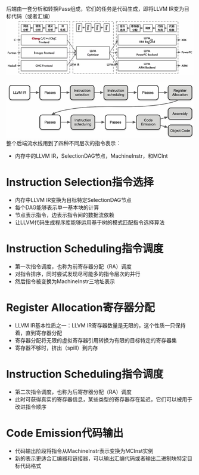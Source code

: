 后端由一套分析和转换Pass组成，它们的任务是代码生成，即将LLVM IR变为目标代码（或者汇编）
![LLVM架构3](./Picture/06.LLVM%E6%9E%B6%E6%9E%843.png) 

![LLVM后端流水线](./Picture/09.LLVM%E5%90%8E%E7%AB%AF.png)  
整个后端流水线用到了四种不同层次的指令表示：
- 内存中的LLVM IR，SelectionDAG节点，MachineInstr，和MCInt  
# Instruction Selection指令选择
- 内存中LLVM IR变换为目标特定SelectionDAG节点
- 每个DAG能够表示单一基本块的计算
- 节点表示指令，边表示指令间的数据流依赖
- 让LLVM代码生成程序库能够运用基于树的模式匹配指令选择算法
# Instruction Scheduling指令调度
- 第一次指令调度，也称为前寄存器分配（RA）调度
- 对指令排序，同时尝试发现尽可能多的指令层次的并行
- 然后指令被变换为MachineInstr三地址表示
# Register Allocation寄存器分配
- LLVM IR基本性质之一：LLVM IR寄存器数量是无限的，这个性质一只保持着，直到寄存器分配
- 寄存器分配将无限的虚拟寄存器引用转换为有限的目标特定的寄存器集
- 寄存器不够时，挤出（spill）到内存
# Instruction Scheduling指令调度
- 第二次指令调度，也称为后寄存器分配（RA）调度
- 此时可获得真实的寄存器信息，某些类型的寄存器存在延迟，它们可以被用于改进指令顺序
# Code Emission代码输出
- 代码输出阶段将指令从MachineInstr表示变换为MCInst实例
- 新的表示更适合汇编器和链接器，可以输出汇编代码或者输出二进制块特定目标代码格式
